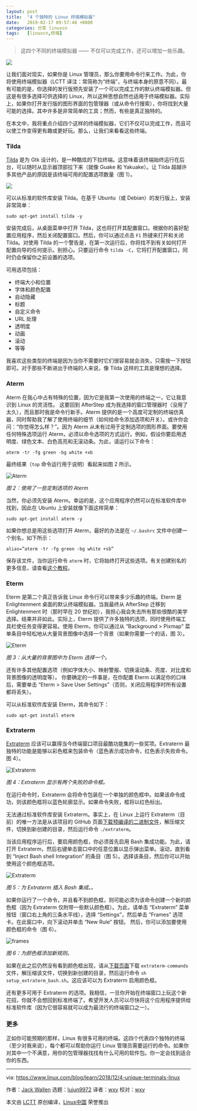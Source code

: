```yaml
---
layout: post
title:	"4 个独特的 Linux 终端模拟器"
date:	2019-02-17 09:57:48 +0800 
categories:	分享 linuxcn 
tags:	[linuxcn,终端]
---
```




> 
> 这四个不同的终端模拟器 —— 不仅可以完成工作，还可以增加一些乐趣。
> 
> 
> 


![](/Asserts/Images/album/201902/17/095752ne3hg8z88zhqf4zr.jpg)


让我们面对现实，如果你是 Linux 管理员，那么你要用命令行来工作。为此，你将使用终端模拟器（LCTT 译注：常简称为“终端”，与终端本身的原意不同）。最有可能的是，你选择的发行版预先安装了一个可以完成工作的默认终端模拟器。但这是有很多选择可供选择的 Linux，所以这种思想自然也适用于终端模拟器。实际上，如果你打开发行版的图形界面的包管理器（或从命令行搜索），你将找到大量可能的选择。其中许多是非常简单的工具；然而，有些是真正独特的。


在本文中，我将重点介绍四个这样的终端模拟器，它们不仅可以完成工作，而且可以使工作变得更有趣或更好玩。那么，让我们来看看这些终端。


### Tilda


[Tilda](http://tilda.sourceforge.net/tildadoc.php) 是为 Gtk 设计的，是一种酷炫的下拉终端。这意味着该终端始终运行在后台，可以随时从显示器顶部拉下来（就像 Guake 和 Yakuake）。让 Tilda 超越许多其他产品的原因是该终端可用的配置选项数量（图 1）。


![](/Asserts/Images/album/201902/17/095752ogrmigvzr731ggvr.jpg)


可以从标准的软件库安装 Tilda。在基于 Ubuntu（或 Debian）的发行版上，安装非常简单：



```
sudo apt-get install tilda -y
```

安装完成后，从桌面菜单中打开 Tilda，这也将打开其配置窗口。根据你的喜好配置应用程序，然后关闭配置窗口。然后，你可以通过点击 `F1` 热键来打开和关闭 Tilda。对使用 Tilda 的一个警告是，在第一次运行后，你将找不到有关如何打开配置向导的任何提示。别担心。只要运行命令 `tilda -C`，它将打开配置窗口，同时仍会保留你之前设置的选项。


可用选项包括：


* 终端大小和位置
* 字体和颜色配置
* 自动隐藏
* 标题
* 自定义命令
* URL 处理
* 透明度
* 动画
* 滚动
* 等等


我喜欢这些类型的终端是因为当你不需要时它们很容易就会消失，只需按一下按钮即可。对于那些不断进出于终端的人来说，像 Tilda 这样的工具是理想的选择。


### Aterm


Aterm 在我心中占有特殊的位置，因为它是我第一次使用的终端之一，它让我意识到 Linux 的灵活性。 这要回到 AfterStep 成为我选择的窗口管理器时（没用了太久），而且那时我是命令行新手。Aterm 提供的是一个高度可定制的终端仿真器，同时帮助我了解了使用终端的细节（如何给命令添加选项和开关）。或许你会问：“你觉得怎么样？”。因为 Aterm 从未有过用于定制选项的图形界面。要使用任何特殊选项运行 Aterm，必须以命令选项的方式运行。例如，假设你要启用透明度、绿色文本、白色高亮和无滚动条。为此，请运行以下命令：



```
aterm -tr -fg green -bg white +xb
```

最终结果（`top` 命令运行用于说明）看起来如图 2 所示。


![Aterm](/Asserts/Images/album/201902/17/095753a07daa0zsaju8dn8.jpg "Aterm")


*图 2：使用了一些定制选项的 Aterm*


当然，你必须先安装 Aterm。幸运的是，这个应用程序仍然可以在标准软件库中找到，因此在 Ubuntu 上安装就像下面这样简单：



```
sudo apt-get install aterm -y
```

如果你想总是用这些选项打开 Aterm，最好的办法是在 `~/.bashrc` 文件中创建一个别名，如下所示：



```
alias=”aterm -tr -fg green -bg white +sb”
```

保存该文件，当你运行命令 `aterm` 时，它将始终打开这些选项。有关创建别名的更多信息，请查看[这个教程](https://www.linux.com/blog/learn/2018/12/aliases-diy-shell-commands)。


### Eterm


Eterm 是第二个真正告诉我 Linux 命令行可以带来多少乐趣的终端。Eterm 是 Enlightenment 桌面的默认终端模拟器。当我最终从 AfterStep 迁移到 Enlightenment 时（那时早在 20 世纪初），我担心我会失去所有那些很酷的美学选择。结果并非如此。实际上，Eterm 提供了许多独特的选项，同时使用终端工具栏使任务变得更容易。使用 Eterm，你可以通过从 “Background > Pixmap” 菜单条目中轻松地从大量背景图像中选择一个背景（如果你需要一个的话，图 3）。


![Eterm](/Asserts/Images/album/201902/17/095754yzi5xk74x5r9mczm.jpg "Eterm")


*图 3：从大量的背景图中为 Eterm 选择一个。*


还有许多其他配置选项（例如字体大小、映射警报、切换滚动条、亮度、对比度和背景图像的透明度等）。 你要确定的一件事是，在你配置 Eterm 以满足你的口味后，需要单击 “Eterm > Save User Settings”（否则，关闭应用程序时所有设置都将丢失）。


可以从标准软件库安装 Eterm，其命令如下：



```
sudo apt-get install eterm
```

### Extraterm


[Extraterm](http://extraterm.org) 应该可以赢得当今终端窗口项目最酷功能集的一些奖项。Extraterm 最独特的功能是能够以彩色框来包装命令（蓝色表示成功命令，红色表示失败命令。图 4）。


![Extraterm](/Asserts/Images/album/201902/17/095754cr8e86r166z0rk18.jpg "Extraterm")


*图 4：Extraterm 显示有两个失败的命令框。*


在运行命令时，Extraterm 会将命令包装在一个单独的颜色框中。如果该命令成功，则该颜色框将以蓝色轮廓显示。如果命令失败，框将以红色标出。


无法通过标准软件库安装 Extraterm。事实上，在 Linux 上运行 Extraterm（目前）的唯一方法是从该项目的 GitHub 页面[下载预编译的二进制文件](https://github.com/sedwards2009/extraterm/releases)，解压缩文件，切换到新创建的目录，然后运行命令 `./extraterm`。


当该应用程序运行后，要启用颜色框，你必须首先启用 Bash 集成功能。为此，请打开 Extraterm，然后右键单击窗口中的任意位置以显示弹出菜单。滚动，直到看到 “Inject Bash shell Integration” 的条目（图 5）。选择该条目，然后你可以开始使用这个颜色框选项。


![Extraterm](/Asserts/Images/album/201902/17/095754uz8wjiaq5ns8nkv1.jpg "Extraterm")


*图 5：为 Extraterm 插入 Bash 集成。。*


如果你运行了一个命令，并且看不到颜色框，则可能必须为该命令创建一个新的颜色框（因为 Extraterm 仅附带一些默认颜色框）。为此，请单击 “Extraterm” 菜单按钮（窗口右上角的三条水平线），选择 “Settings”，然后单击 “Frames” 选项卡。在此窗口中，向下滚动并单击 “New Rule” 按钮。 然后，你可以添加要使用颜色框的命令（图 6）。


![frames](/Asserts/Images/album/201902/17/095755l4u5duu3fu35gdbt.jpg "frames")


*图 6：为颜色框添加新规则。*


如果在此之后仍然没有看到颜色框出现，请从[下载页面](https://github.com/sedwards2009/extraterm/releases)下载 `extraterm-commands` 文件，解压缩该文件，切换到新创建的目录，然后运行命令 `sh setup_extraterm_bash.sh`。这应该可以为 Extraterm 启用颜色框。


还有更多可用于 Extraterm 的选项。我相信，一旦你开始在终端窗口上玩这个新花招，你就不会想回到标准终端了。希望开发人员可以尽快将这个应用程序提供给标准软件库（因为它很容易就可以成为最流行的终端窗口之一）。


### 更多


正如你可能预期的那样，Linux 有很多可用的终端。这四个代表四个独特的终端（至少对我来说），每个都可以帮助你运行 Linux 管理员需要运行的命令。如果你对其中一个不满意，用你的包管理器找找有什么可用的软件包。你一定会找到适合你的东西。




---


via: <https://www.linux.com/blog/learn/2018/12/4-unique-terminals-linux>


作者：[Jack Wallen](https://www.linux.com/users/jlwallen) 选题：[lujun9972](https://github.com/lujun9972) 译者：[wxy](https://github.com/wxy) 校对：[wxy](https://github.com/wxy)


本文由 [LCTT](https://github.com/LCTT/TranslateProject) 原创编译，[Linux中国](https://linux.cn/) 荣誉推出
